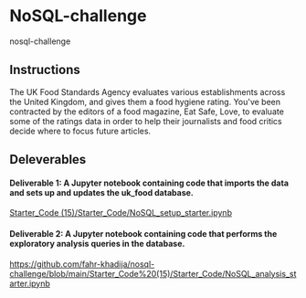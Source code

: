 # NoSQL-challenge
nosql-challenge
## Instructions
The UK Food Standards Agency evaluates various establishments across the United Kingdom, and gives them a food hygiene rating. You've been contracted by the editors of a food magazine, Eat Safe, Love, to evaluate some of the ratings data in order to help their journalists and food critics decide where to focus future articles.
## Deleverables
#### Deliverable 1: A Jupyter notebook containing code that imports the data and sets up and updates the uk_food database.

[Starter_Code (15)/Starter_Code/NoSQL_setup_starter.ipynb](https://github.com/fahr-khadija/nosql-challenge/blob/85661a92abbd35bfc96505d54f248245f0092a77/Starter_Code%20(15)/Starter_Code/NoSQL_setup_starter.ipynb)
#### Deliverable 2: A Jupyter notebook containing code that performs the exploratory analysis queries in the database.
https://github.com/fahr-khadija/nosql-challenge/blob/main/Starter_Code%20(15)/Starter_Code/NoSQL_analysis_starter.ipynb
